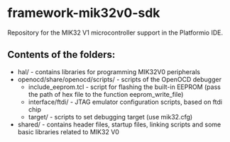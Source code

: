 # framework-mik32v0-sdk

Repository for the MIK32 V1 microcontroller support in the Platformio IDE.

## Contents of the folders:

* hal/ - contains libraries for programming MIK32V0 peripherals
* openocd/share/openocd/scripts/ - scripts of the OpenOCD debugger
  * include_eeprom.tcl - script for flashing the built-in EEPROM (pass the path of hex file to the function eeprom_write_file)
  * interface/ftdi/ - JTAG emulator configuration scripts, based on ftdi chip
  * target/ - scripts to set debugging target (use mik32.cfg)
* shared/ - contains header files, startup files, linking scripts and some basic libraries related to MIK32 V0

